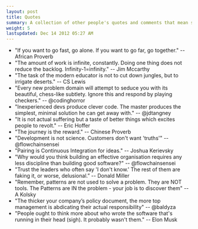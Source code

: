 ```yaml
---
layout: post
title: Quotes
summary: A collection of other people's quotes and comments that mean something to me...
weight: 5
lastupdated: Dec 14 2012 05:27 AM
---
```


* "If you want to go fast, go alone. If you want to go far, go together." -- African Proverb
* "The amount of work is infinite, constantly. Doing one thing does not reduce the backlog. Infinity-1=infinity." -- Jim Mccarthy
* "The task of the modern educator is not to cut down jungles, but to irrigate deserts." -- CS Lewis
* "Every new problem domain will attempt to seduce you with its beautiful, chess-like subtlety. Ignore this and respond by playing checkers." -- @codinghorror
* "Inexperienced devs produce clever code. The master produces the simplest, minimal solution he can get away with." -- @jdtangney
* "It is not actual suffering but a taste of better things which excites people to revolt." -- Eric Hoffer
* "The journey is the reward." -- Chinese Proverb
* "Development is not science. Customers don't want 'truths'" -- @flowchainsensei
* "Pairing is Continuous Integration for ideas." -- Joshua Kerievsky
* "Why would you think building an effective organisation requires any less discipline than building good software?" -- @flowchainsensei
* "Trust the leaders who often say 'I don't know.' The rest of them are faking it, or worse, delusional.” -- Donald Miller
* "Remember, patterns are not used to solve a problem. They are NOT tools. The Patterns are IN the problem - your job is to discover them" -- A Kolsky
* "The thicker your company’s policy document, the more top management is abdicating their actual responsibility" -- @baldyza
* "People ought to think more about who wrote the software that's running in their head (sigh). It probably wasn't them." -- Elon Musk